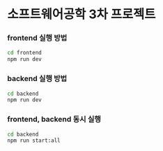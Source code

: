 # 소프트웨어공학 3차 프로젝트


### frontend 실행 방법

```bash
cd frontend
npm run dev
```

### backend 실행 방법
```bash
cd backend
npm run dev
```

### frontend, backend 동시 실행
```bash
cd backend
npm run start:all
```
